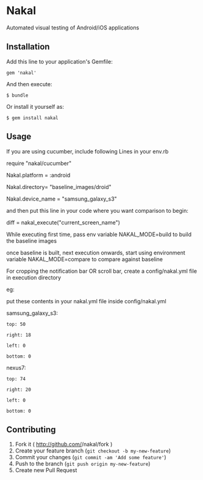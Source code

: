 # Nakal

Automated visual testing of Android/iOS applications

## Installation

Add this line to your application's Gemfile:

    gem 'nakal'

And then execute:

    $ bundle

Or install it yourself as:

    $ gem install nakal

## Usage

If you are using cucumber, include following Lines in your env.rb

require "nakal/cucumber"

Nakal.platform = :android

Nakal.directory= "baseline_images/droid"

Nakal.device_name = "samsung_galaxy_s3"

and then put this line in your code where you want comparison to begin:

diff = nakal_execute("current_screen_name")


While executing first time, pass env variable NAKAL_MODE=build to build the baseline images

once baseline is built, next execution onwards, start using environment variable NAKAL_MODE=compare to compare against baseline


For cropping the notification bar OR scroll bar, create a config/nakal.yml file in execution directory

eg:

put these contents in your nakal.yml file inside config/nakal.yml

samsung_galaxy_s3:
 
    top: 50
 
    right: 18
 
    left: 0
 
    bottom: 0

nexus7:
 
    top: 74
 
    right: 20
 
    left: 0
 
    bottom: 0


## Contributing

1. Fork it ( http://github.com/<my-github-username>/nakal/fork )
2. Create your feature branch (`git checkout -b my-new-feature`)
3. Commit your changes (`git commit -am 'Add some feature'`)
4. Push to the branch (`git push origin my-new-feature`)
5. Create new Pull Request
